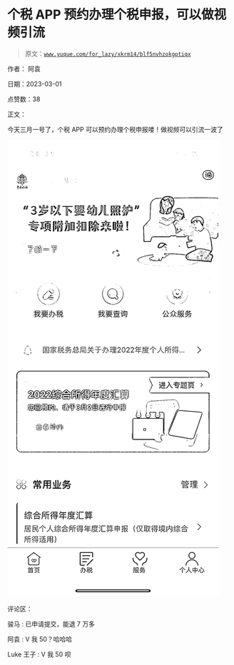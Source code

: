 # 个税 APP 预约办理个税申报，可以做视频引流

> 原文：[`www.yuque.com/for_lazy/xkrm14/blf5nvhzokgptiqx`](https://www.yuque.com/for_lazy/xkrm14/blf5nvhzokgptiqx)



作者： 阿袁 

日期：2023-03-01 

点赞数：38 

正文： 

今天三月一号了，个税 APP 可以预约办理个税申报喽！做视频可以引流一波了 

![](img/caeba1334f3025d6a1b91e94e358b30e.png)  

评论区： 

骏马 : 已申请提交，能退 7 万多 

阿袁 : V 我 50？哈哈哈 

Luke 王子 : V 我 50 呗 

